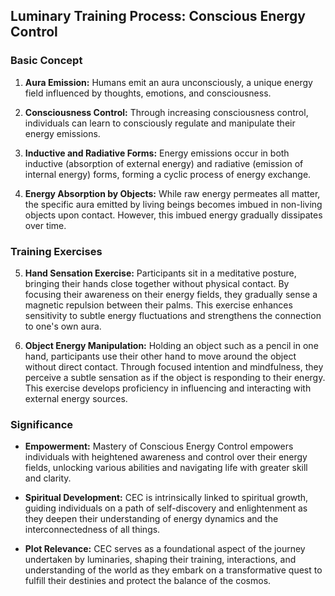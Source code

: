## Luminary Training Process: Conscious Energy Control

### Basic Concept
1. **Aura Emission:** Humans emit an aura unconsciously, a unique energy field influenced by thoughts, emotions, and consciousness.

2. **Consciousness Control:** Through increasing consciousness control, individuals can learn to consciously regulate and manipulate their energy emissions.

3. **Inductive and Radiative Forms:** Energy emissions occur in both inductive (absorption of external energy) and radiative (emission of internal energy) forms, forming a cyclic process of energy exchange.

4. **Energy Absorption by Objects:** While raw energy permeates all matter, the specific aura emitted by living beings becomes imbued in non-living objects upon contact. However, this imbued energy gradually dissipates over time.

### Training Exercises
5. **Hand Sensation Exercise:** Participants sit in a meditative posture, bringing their hands close together without physical contact. By focusing their awareness on their energy fields, they gradually sense a magnetic repulsion between their palms. This exercise enhances sensitivity to subtle energy fluctuations and strengthens the connection to one's own aura.

6. **Object Energy Manipulation:** Holding an object such as a pencil in one hand, participants use their other hand to move around the object without direct contact. Through focused intention and mindfulness, they perceive a subtle sensation as if the object is responding to their energy. This exercise develops proficiency in influencing and interacting with external energy sources.

### Significance
- **Empowerment:** Mastery of Conscious Energy Control empowers individuals with heightened awareness and control over their energy fields, unlocking various abilities and navigating life with greater skill and clarity.

- **Spiritual Development:** CEC is intrinsically linked to spiritual growth, guiding individuals on a path of self-discovery and enlightenment as they deepen their understanding of energy dynamics and the interconnectedness of all things.

- **Plot Relevance:** CEC serves as a foundational aspect of the journey undertaken by luminaries, shaping their training, interactions, and understanding of the world as they embark on a transformative quest to fulfill their destinies and protect the balance of the cosmos.